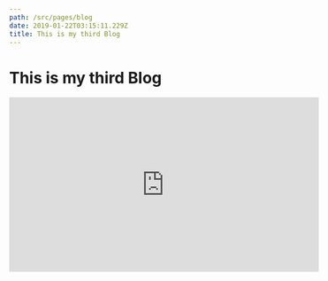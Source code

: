 ```yaml
---
path: /src/pages/blog
date: 2019-01-22T03:15:11.229Z
title: This is my third Blog
---
```

# This is my third Blog

<iframe width="560" height="315" src="https://www.youtube.com/embed/rARN6agiW7o" frameborder="0" allow="accelerometer; autoplay; encrypted-media; gyroscope; picture-in-picture" allowfullscreen></iframe>
